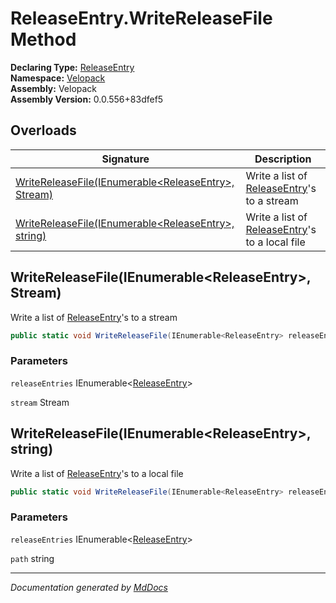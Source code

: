 ﻿<!--  
  <auto-generated>   
    The contents of this file were generated by a tool.  
    Changes to this file may be list if the file is regenerated  
  </auto-generated>   
-->

# ReleaseEntry.WriteReleaseFile Method

**Declaring Type:** [ReleaseEntry](../index.md)  
**Namespace:** [Velopack](../../index.md)  
**Assembly:** Velopack  
**Assembly Version:** 0.0.556+83dfef5

## Overloads

| Signature                                                                                                | Description                                                   |
| -------------------------------------------------------------------------------------------------------- | ------------------------------------------------------------- |
| [WriteReleaseFile(IEnumerable\<ReleaseEntry\>, Stream)](#writereleasefileienumerablereleaseentry-stream) | Write a list of [ReleaseEntry](../index.md)'s to a stream     |
| [WriteReleaseFile(IEnumerable\<ReleaseEntry\>, string)](#writereleasefileienumerablereleaseentry-string) | Write a list of [ReleaseEntry](../index.md)'s to a local file |

## WriteReleaseFile(IEnumerable\<ReleaseEntry\>, Stream)

Write a list of [ReleaseEntry](../index.md)'s to a stream

```csharp
public static void WriteReleaseFile(IEnumerable<ReleaseEntry> releaseEntries, Stream stream);
```

### Parameters

`releaseEntries`  IEnumerable\<[ReleaseEntry](../index.md)\>

`stream`  Stream

## WriteReleaseFile(IEnumerable\<ReleaseEntry\>, string)

Write a list of [ReleaseEntry](../index.md)'s to a local file

```csharp
public static void WriteReleaseFile(IEnumerable<ReleaseEntry> releaseEntries, string path);
```

### Parameters

`releaseEntries`  IEnumerable\<[ReleaseEntry](../index.md)\>

`path`  string

___

*Documentation generated by [MdDocs](https://github.com/ap0llo/mddocs)*
